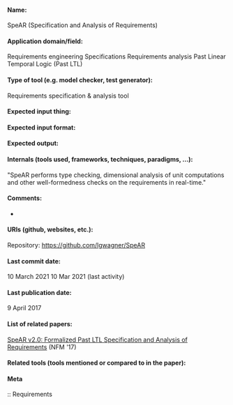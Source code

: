 #### Name:
SpeAR (Specification and Analysis of Requirements)

#### Application domain/field:
Requirements engineering
Specifications
Requirements analysis
Past Linear Temporal Logic (Past LTL)

#### Type of tool (e.g. model checker, test generator):
Requirements specification & analysis tool

#### Expected input thing:

#### Expected input format:

#### Expected output:

#### Internals (tools used, frameworks, techniques, paradigms, ...):
"SpeAR performs type checking, dimensional analysis of unit computations and other well-formedness checks on the requirements in real-time."

#### Comments:
-

#### URIs (github, websites, etc.):
Repository: https://github.com/lgwagner/SpeAR

#### Last commit date:
10 March 2021
10 Mar 2021 (last activity)

#### Last publication date:
9 April 2017

#### List of related papers:
[SpeAR v2.0: Formalized Past LTL Specification and Analysis of Requirements](https://doi.org/10.1007/978-3-319-57288-8_30) (NFM '17)

#### Related tools (tools mentioned or compared to in the paper):

#### Meta
:: Requirements
